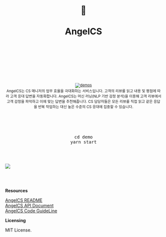 <div align="center">
  <h1>
    <br/>
    <br/>
    ️🤙
    <br />
    <br />
    AngelCS
    <br />
    <br />
    <br />
    <br />
  </h1>
  <sup>
    <br />
    <br />
    <a href="http://angelcs.netlify.com/">
      <img src="https://img.shields.io/badge/demos-🚀-yellow.svg" alt="demos" />
    </a>
    <br />
    AngelCS는 CS 매니저의 업무 효율을 극대화하는 서비스입니다. 고객의 리뷰를 읽고 내용 및 평점에 따라 고객 응대 답변을 자동화합니다. AngelCS는 머신 러닝(NLP 기반 감정 분석)을 이용해 고객 리뷰에서 고객 감정을 파악하고 이에 맞는 답변을 추천해줍니다. CS 담당자들은 모든 리뷰를 직접 읽고 같은 응답을 반복 작업하는 대신 높은 수준의 CS 응대에 집중할 수 있습니다.
    <br />
  </sup>
  <br />
  <br />
  <br />
  <br />
  <pre>cd demo<br/>yarn start</pre>
  <br />
  <br />
</div>

![](process.gif)

<br />
<br />

**Resources**

  [AngelCS README](https://github.com/UnifoCS/AngelCS-backend/blob/master/README.md)<br/>
  [AngelCS API Document](https://github.com/UnifoCS/AngelCS-backend/blob/master/doc/api_docs.md)<br/>
  [AngelCS Code GuideLine](https://github.com/UnifoCS/AngelCS-backend/blob/master/doc/code_structure.md)


**Licensing**

  MIT License.

<br />
<br />
<br />
<br />
<br />
